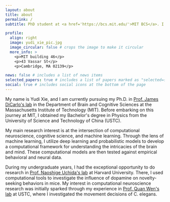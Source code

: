 ```yaml
---
layout: about
title: about
permalink: /
subtitle: PhD student at <a href='https://bcs.mit.edu/'>MIT BCS</a>. I build deep learning and probabilistic models to understand the brain and mind.

profile:
  align: right
  image: yudi_xie_pic.jpg
  image_circular: false # crops the image to make it circular
  more_info: >
    <p>MIT building 46</p>
    <p>43 Vassar St</p>
    <p>Cambridge, MA 02139</p>

news: false # includes a list of news items
selected_papers: true # includes a list of papers marked as "selected={true}"
social: true # includes social icons at the bottom of the page
---
```


My name is Yudi Xie, and I am currently pursuing my Ph.D. in [Prof. James DiCarlo's lab](http://dicarlolab.mit.edu/) in the Department of Brain and Cognitive Sciences at the Massachusetts Institute of Technology (MIT). Before embarking on this journey at MIT, I obtained my Bachelor's degree in Physics from the University of Science and Technology of China (USTC).

My main research interest is at the intersection of computational neuroscience, cognitive science, and machine learning. Through the lens of machine learning, I utilize deep learning and probabilistic models to develop a computational framework for understanding the intricacies of the brain and mind. These computational models are then tested against empirical behavioral and neural data.

During my undergraduate years, I had the exceptional opportunity to do research in [Prof. Naoshige Uchida's lab](https://projects.iq.harvard.edu/uchidalab/home) at Harvard University. There, I used computational tools to investigate the influence of dopamine on novelty-seeking behaviors in mice. My interest in computational neuroscience research was initially sparked through my experience in [Prof. Quan Wen's lab](http://www.wenlab.org/) at USTC, where I investigated the movement decisions of C. elegans.

